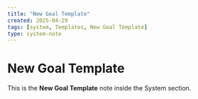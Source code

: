 ```yaml
---
title: "New Goal Template"
created: 2025-04-29
tags: [system, Templates, New Goal Template]
type: system-note
---
```


# New Goal Template

This is the **New Goal Template** note inside the System section.
